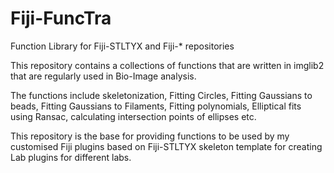 # Fiji-FuncTra
Function Library for Fiji-STLTYX and Fiji-* repositories

This repository contains a collections of functions that are written in imglib2 that are regularly used in Bio-Image analysis. 

The functions include skeletonization, Fitting Circles, Fitting Gaussians to beads, Fitting Gaussians to Filaments, Fitting polynomials, Elliptical fits using Ransac, calculating intersection points of ellipses etc.

This repository is the base for providing functions to be used by my customised Fiji plugins based on Fiji-STLTYX skeleton template for creating Lab plugins for different labs.
